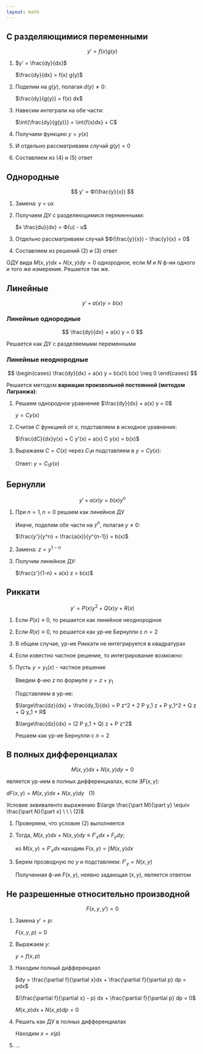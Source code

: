 ```yaml
---
layout: math
---
```

## С разделяющимися переменными

$$
y' = f(x) g(y)
$$

1. $y' = \frac{dy}{dx}$

   $\frac{dy}{dx} = f(x) g(y)$ 

2. Поделим на $g(y)$, полагая $d(y) \neq 0$:

   $\frac{dy}{g(y)} = f(x) dx$

3. Навесим интеграли на обе части:

   $\int{\frac{dy}{g(y)}} = \int{f(x)dx} + C$

4. Получаем функцию $y=y(x)$

5. И отдельно рассматриваем случай $g(y)=0$

6. Составляем из (4) и (5) ответ

## Однородные

$$
y' = Ф(\frac{y}{x})
$$

1. Замена: y = ux

2. Получаем ДУ с разделяющимися переменными:

   $x \frac{du}{dx} = Ф(u) - u$ 

3. Отдельно рассматриваем случай $Ф(\frac{y}{x}) - \frac{y}{x} = 0​$

4. Составляем из решений (2) и (3) ответ

ОДУ вида $M(x, y) dx + N(x, y) dy = 0$ однородное, если $M$ и $N$ ф-ии одного и того же измерения. Решается так же.

## Линейные

$$
y' + a(x) y = b(x)
$$

### Линейные однородные

$$
\frac{dy}{dx} + a(x) y = 0
$$

Решается как ДУ с разделяемыми переменными

### Линейные неоднородные

$$
\begin{cases}  \frac{dy}{dx} + a(x) y = b(x)\\ b(x) \neq 0 \end{cases}
$$

Решается методом **вариации произвольной постоянной (методом Лагранжа)**:

1. Решаем однородное уравнение $\frac{dy}{dx} + a(x) y = 0$

   $y = C y(x)$

2. Считая $C$ функцией от $x$, подставляем в исходное уравнение:

   $\frac{dC}{dx}y(x) + C y'(x) + a(x) C y(x) = b(x)$

3. Выражаем $C=С(x)$ через $C_1$и подставляем в $y = C y(x)$:

   Ответ: $y = C_1 y(x)$

## Бернулли

$$
y' + a(x) y = b(x) y^n
$$

1. При $n=1, n=0$ решаем как линейное ДУ

   Иначе, поделим обе части на $y^n$, полагая $y \neq 0$: 

   $\frac{y'}{y^n} + \frac{a(x)}{y^{n-1}} = b(x)$

2. Замена: $z = y^{1-n}$

3. Получим линейное ДУ:

   $\frac{z'}{1-n} + a(x) z = b(x)$

## Риккати

$$
y' = P(x) y^2 + Q(x) y + R(x)
$$

1. Если $P(x) \equiv 0$, то решается как линейное неоднородное

2. Если $R(x) \equiv 0$, то решается как ур-ие Бернулли с $n = 2$

3. В общем случае, ур-ие Риккати не интегрируется в квадратурах

4. Если известно частное решение, то интегрирование возможно:

5. Пусть $y = y_1(x)$ - частное решение

    Введем ф-ию $z$ по формуле $y = z + y_1$

    Подставляем в ур-ие:

    $\large\frac{dz}{dx} + \frac{dy_1}{dx} = P z^2 + 2 P y_1 z + P y_1^2 + Q z + Q y_1 + R$

    $\large\frac{dz}{dx} = (2 P y_1 + Q) z + P z^2$

    Решаем как ур-ие Бернулли с $n = 2$

## В полных дифференциалах

$$
M(x, y) dx + N(x, y) dy = 0
$$

является ур-ием в полных дифференциалах, если $\exists F(x, y):$

$dF(x, y) = M(x, y) dx + N (x, y) dy \ \ \ (1)$

Условие эквиваленто выражению $\large \frac{\part M}{\part y} \equiv \frac{\part N}{\part x} \ \ \ (2)$

1. Проверяем, что условие (2) выполняется

2. Тогда, $M(x, y)dx + N(x, y)dy \equiv F'_x dx +F_y dy$; 

   из  $M(x, y) = F'_x dx$ находим $F(x, y) = \int M(x,y) dx$

3. Берем прозводную по $y$ и подставляем: $F'_y = N(x,y)$

   Полученная ф-ия $F(x, y)$, неявно задающая $(x, y)$, является ответом

## Не разрешенные относительно производной

$$
F(x, y, y') = 0
$$

1. Замена $y' = p$:

   $F(x, y, p) = 0$

2. Выражаем $y$:

   $y = f(x, p)$

3. Находим полный дифференциал

   $dy = \frac{\partial f}{\partial x}dx + \frac{\partial f}{\partial p} dp = pdx$

   $(\frac{\partial f}{\partial x} - p) dx + \frac{\partial f}{\partial p} dp = 0$

   $M(x, p) dx + N(x, p) dp = 0$

4. Решить как ДУ в полных дифференциалах

   Находим $x = x(p)$

5. ...
